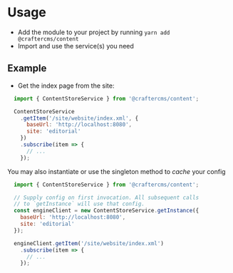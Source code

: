 # Usage

- Add the module to your project by running `yarn add @craftercms/content`
- Import and use the service(s) you need

## Example

- Get the index page from the site:

```js
  import { ContentStoreService } from '@craftercms/content';

  ContentStoreService
    .getItem('/site/website/index.xml', {
      baseUrl: 'http://localhost:8080',
      site: 'editorial'
    })
    .subscribe(item => {
      // ...
    });
```
You may also instantiate or use the singleton method to _cache_ your config

```js
  import { ContentStoreService } from '@craftercms/content';

  // Supply config on first invocation. All subsequent calls 
  // to `getInstance` will use that config.
  const engineClient = new ContentStoreService.getInstance({
    baseUrl: 'http://localhost:8080', 
    site: 'editorial'
  });

  engineClient.getItem('/site/website/index.xml')
    .subscribe(item => {
      // ...
    });
```

